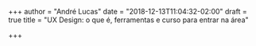 +++
author = "André Lucas"
date = "2018-12-13T11:04:32-02:00"
draft = true
title = "UX Design: o que é, ferramentas e curso para entrar na área"

+++
